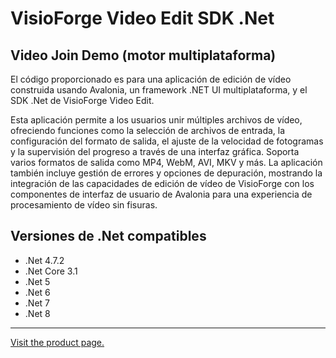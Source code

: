 ﻿# VisioForge Video Edit SDK .Net

## Video Join Demo (motor multiplataforma)

El código proporcionado es para una aplicación de edición de vídeo construida usando Avalonia, un framework .NET UI multiplataforma, y el SDK .Net de VisioForge Video Edit.

Esta aplicación permite a los usuarios unir múltiples archivos de vídeo, ofreciendo funciones como la selección de archivos de entrada, la configuración del formato de salida, el ajuste de la velocidad de fotogramas y la supervisión del progreso a través de una interfaz gráfica. Soporta varios formatos de salida como MP4, WebM, AVI, MKV y más. La aplicación también incluye gestión de errores y opciones de depuración, mostrando la integración de las capacidades de edición de vídeo de VisioForge con los componentes de interfaz de usuario de Avalonia para una experiencia de procesamiento de vídeo sin fisuras.

## Versiones de .Net compatibles

* .Net 4.7.2
* .Net Core 3.1
* .Net 5
* .Net 6
* .Net 7
* .Net 8

---

[Visit the product page.](https://www.visioforge.com/video-edit-sdk-net)
